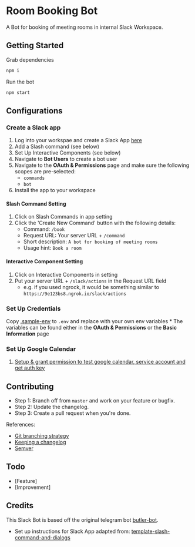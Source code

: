 # Room Booking Bot

A Bot for booking of meeting rooms in internal Slack Workspace.

## Getting Started
Grab dependencies
```javascript
npm i
```

Run the bot
```javascript
npm start
```

## Configurations

### Create a Slack app

1. Log into your workspae and create a Slack App [here](https://api.slack.com/apps) 
2. Add a Slash command (see below)
3. Set Up Interactive Components (see below)
4. Navigate to **Bot Users** to create a bot user
5. Navigate to the **OAuth & Permissions** page and make sure the following scopes are pre-selected:
    * `commands`
    * `bot`
5. Install the app to your workspace

#### Slash Command Setting
1. Click on Slash Commands in app setting
2. Click the 'Create New Command' button with the following details:
    * Command: `/book`
    * Request URL: Your server URL + `/command`
    * Short description: `A bot for booking of meeting rooms`
    * Usage hint: `Book a room`

#### Interactive Component Setting
1. Click on Interactive Components in setting
2. Put your server URL + `/slack/actions` in the Request URL field
    * e.g. if you used ngrock, it would be something similar to `https://9e123bs8.ngrok.io/slack/actions`

### Set Up Credentials
Copy [.sample-env](.sample-env) to `.env` and replace with your own env variables
    * The variables can be found either in the **OAuth & Permissions** or the **Basic Information** page

### Set Up Google Calendar 
1. [Setup & grant permission to test google calendar, service account and get auth key](https://github.com/yuhong90/node-google-calendar/wiki#setup-service-accounts)


## Contributing

* Step 1: Branch off from ```master``` and work on your feature or bugfix.
* Step 2: Update the changelog.
* Step 3: Create a pull request when you're done.

References:
* [Git branching strategy](http://nvie.com/posts/a-successful-git-branching-model/)
* [Keeping a changelog](http://keepachangelog.com/)
* [Semver](http://semver.org/)

## Todo
* [Feature] 
* [Improvement]

## Credits
This Slack Bot is based off the original telegram bot [butler-bot](https://github.com/GovTechSG/butler-bot/).
* Set up instructions for Slack App adapted from: [template-slash-command-and-dialogs](https://github.com/slackapi/template-slash-command-and-dialogs/blob/master/README.md)
